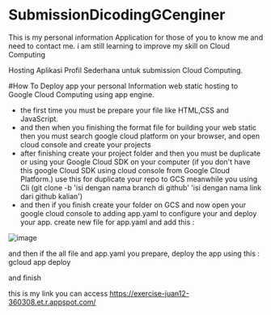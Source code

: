 # SubmissionDicodingGCenginer
This is my personal information Application for those of you to know me and need to contact me. i am still learning to improve my skill on Cloud Computing 

Hosting Aplikasi Profil Sederhana untuk submission Cloud Computing. 

#How To Deploy app your personal Information web static hosting to Google Cloud Computing using app engine.

- the first time you must be prepare your file like HTML,CSS and JavaScript.
- and then when you finishing the format file for building your web static then you must search google cloud platform on your browser, and open cloud console and create your projects 
- after finishing create your project folder and then you must be duplicate or using your Google Cloud SDK on your computer (if you don't have this google Cloud SDK using cloud console from Google Cloud Platform.) use this for duplicate your repo to GCS meanwhile you using Cli 
(git clone -b 'isi dengan nama branch di github' 'isi dengan nama link dari github kalian')
- and then if you finish create your folder on GCS and now open your google cloud console to adding app.yaml to configure your and deploy your app. create new file for app.yaml and add this :

![image](https://user-images.githubusercontent.com/99224902/186561020-a32eebb5-96b5-49c8-a7cb-87c6eb4a5544.png)

and then if the all file and app.yaml you prepare, deploy the app using this :
gcloud app deploy 

and finish 

this is my link you can access https://exercise-juan12-360308.et.r.appspot.com/
  
  
  
  
  
